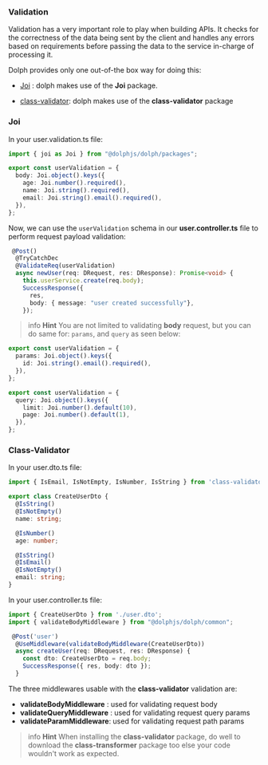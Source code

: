 ### Validation

Validation has a  very important role to play when building APIs. It checks for the correctness of the data being sent by the client and handles any errors based on requirements before passing the data to the service in-charge of processing it.

Dolph provides only one out-of-the box way for doing this:

- [Joi](https://www.npmjs.com/package/joi) : dolph makes use of the **Joi** package.

- [class-validator](https://www.npmjs.com/package/class-validator): dolph makes use of the **class-validator** package


### Joi

In your user.validation.ts file:

```typescript
import { joi as Joi } from "@dolphjs/dolph/packages";

export const userValidation = {
  body: Joi.object().keys({
    age: Joi.number().required(),
    name: Joi.string().required(),
    email: Joi.string().email().required(),
  }),
};
```

Now, we can use the `userValidation` schema in our **user.controller.ts** file to perform request payload validation:

```typescript
 @Post()
  @TryCatchDec
  @ValidateReq(userValidation)
  async newUser(req: DRequest, res: DResponse): Promise<void> {
    this.userService.create(req.body);
    SuccessResponse({
      res,
      body: { message: "user created successfully"},
    });
```

>info **Hint** You are not limited to validating **body** request, but you can do same for: `params`, and `query` as  seen below:

```typescript
export const userValidation = {
  params: Joi.object().keys({
    id: Joi.string().email().required(),
  }),
};
```

```typescript
export const userValidation = {
  query: Joi.object().keys({
    limit: Joi.number().default(10),
    page: Joi.number().default(1),
  }),
};
```

### Class-Validator

In your user.dto.ts file:

```typescript
import { IsEmail, IsNotEmpty, IsNumber, IsString } from 'class-validator';

export class CreateUserDto {
  @IsString()
  @IsNotEmpty()
  name: string;

  @IsNumber()
  age: number;

  @IsString()
  @IsEmail()
  @IsNotEmpty()
  email: string;
}
```

In your user.controller.ts file:

```typescript
import { CreateUserDto } from './user.dto';
import { validateBodyMiddleware } from "@dolphjs/dolph/common";

 @Post('user')
  @UseMiddleware(validateBodyMiddleware(CreateUserDto))
  async createUser(req: DRequest, res: DResponse) {
    const dto: CreateUserDto = req.body;
    SuccessResponse({ res, body: dto });
  }
```

The three middlewares usable with the **class-validator** validation are:
- **validateBodyMiddleware** : used for validating request body
- **validateQueryMiddleware** : used for validating request query params
- **validateParamMiddleware**: used for validating request path params

>info **Hint** When installing the **class-validator** package, do well to download the **class-transformer** package too else your code wouldn't work as expected.